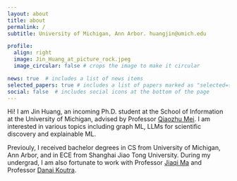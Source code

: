```yaml
---
layout: about
title: about
permalink: /
subtitle: University of Michigan, Ann Arbor. huangjin@umich.edu

profile:
  align: right
  image: Jin_Huang_at_picture_rock.jpeg
  image_circular: false # crops the image to make it circular

news: true  # includes a list of news items
selected_papers: true # includes a list of papers marked as "selected={true}"
social: false  # includes social icons at the bottom of the page
---
```


Hi! I am Jin Huang, an incoming Ph.D. student at the School of Information at the University of Michigan, advised by Professor [Qiaozhu Mei](http://www-personal.umich.edu/~qmei/). I am interested in various topics including graph ML, LLMs for scientific discovery and explainable ML.


Previouly, I received bachelor degrees in CS from University of Michigan, Ann Arbor, and in ECE from Shanghai Jiao Tong University. During my undergrad, I am also fortunate to work with Professor [Jiaqi Ma](https://www.jiaqima.com) and Professor [Danai Koutra](https://web.eecs.umich.edu/~dkoutra/).
